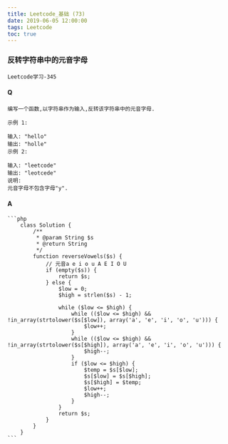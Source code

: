 ```yaml
---
title: Leetcode_基础 (73)
date: 2019-06-05 12:00:00
tags: Leetcode
toc: true
---
```


### 反转字符串中的元音字母
    Leetcode学习-345

<!-- more -->

#### Q
    编写一个函数,以字符串作为输入,反转该字符串中的元音字母.

    示例 1:

    输入: "hello"
    输出: "holle"
    示例 2:

    输入: "leetcode"
    输出: "leotcede"
    说明:
    元音字母不包含字母"y".

#### A
    ```php
        class Solution {
            /**
             * @param String $s
             * @return String
             */
            function reverseVowels($s) {
                // 元音a e i o u A E I O U
                if (empty($s)) {
                    return $s;
                } else {
                    $low = 0;
                    $high = strlen($s) - 1;
                    
                    while ($low <= $high) {
                        while (($low <= $high) && !in_array(strtolower($s[$low]), array('a', 'e', 'i', 'o', 'u'))) {
                            $low++;
                        }
                        while (($low <= $high) && !in_array(strtolower($s[$high]), array('a', 'e', 'i', 'o', 'u'))) {
                            $high--;
                        }
                        if ($low <= $high) {
                            $temp = $s[$low];
                            $s[$low] = $s[$high];
                            $s[$high] = $temp;
                            $low++;
                            $high--;
                        }
                    }
                    return $s;
                }
            }
        }
    ```
